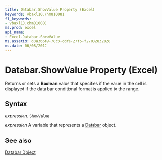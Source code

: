 ```yaml
---
title: Databar.ShowValue Property (Excel)
keywords: vbaxl10.chm810081
f1_keywords:
- vbaxl10.chm810081
ms.prod: excel
api_name:
- Excel.Databar.ShowValue
ms.assetid: d8a366b9-78c3-cdfa-27f5-f27082832828
ms.date: 06/08/2017
---
```



# Databar.ShowValue Property (Excel)

Returns or sets a  **Boolean** value that specifies if the value in the cell is displayed if the data bar conditional format is applied to the range.


## Syntax

 _expression_. `ShowValue`

 _expression_ A variable that represents a [Databar](./Excel.Databar.md) object.


## See also


[Databar Object](Excel.Databar.md)

